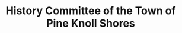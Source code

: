 ---
layout: repo
title: "History Committee of the Town of Pine Knoll Shores"
id: 4506
permalink: repos/4506/
---